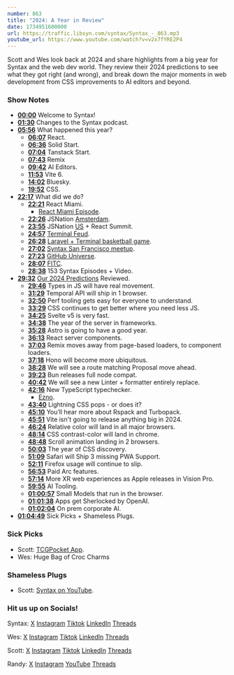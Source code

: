 ```yaml
---
number: 863
title: "2024: A Year in Review"
date: 1734951600000
url: https://traffic.libsyn.com/syntax/Syntax_-_863.mp3
youtube_url: https://www.youtube.com/watch?v=v2x7fYRE2P4
---
```

	
Scott and Wes look back at 2024 and share highlights from a big year for Syntax and the web dev world. They review their 2024 predictions to see what they got right (and wrong), and break down the major moments in web development from CSS improvements to AI editors and beyond.

### Show Notes

* **[00:00](#t=00:00)** Welcome to Syntax!
* **[01:30](#t=01:30)** Changes to the Syntax podcast.
* **[05:56](#t=05:56)** What happened this year?
    * **[06:07](#t=06:07)** React.
    * **[06:36](#t=06:36)** Solid Start.
    * **[07:04](#t=07:04)** Tanstack Start.
    * **[07:43](#t=07:43)** Remix
    * **[09:42](#t=09:42)** AI Editors.
    * **[11:53](#t=11:53)** Vite 6.
    * **[14:02](#t=14:02)** Bluesky.
    * **[19:52](#t=19:52)** CSS.
* **[22:17](#t=22:17)** What did we do?
    * **[22:21](#t=22:21)** React Miami.
        * [React Miami Episode](https://www.youtube.com/watch?v=oOoBlD7zHRo).
    * **[22:26](#t=22:26)** JSNation [Amsterdam](https://www.instagram.com/stolinski/p/C8qcO_exNOY/?locale=nl&hl=af&img_index=1).
    * **[23:55](#t=23:55)** JSNation [US](https://x.com/wesbos/status/1859281876063535134) + React Summit.
    * **[24:57](#t=24:57)** [Terminal Feud](https://www.youtube.com/watch?v=fMy0XhFdLAE).
    * **[26:28](#t=26:28)** [Laravel + Terminal basketball game](https://www.youtube.com/watch?v=QMwNHaV5eMs).
    * **[27:02](#t=27:02)** [Syntax San Francisco meetup](https://x.com/syntaxfm/status/1853531035847540928/photo/1).
    * **[27:23](#t=27:23)** [GitHub Universe](https://x.com/syntaxfm/status/1853567942056935483/video/1).
    * **[28:07](#t=28:07)** [FITC](https://fitc.ca/speaker/wesbos/).
    * **[28:38](#t=28:38)** 153 Syntax Episodes + Video.
* **[29:32](#t=29:32)** [Our 2024 Predictions](https://syntax.fm/show/712/2024-predictions) Reviewed.
    * **[29:46](#t=29:46)** Types in JS will have real movement.
    * **[31:29](#t=31:29)** Temporal API will ship in 1 browser.
    * **[32:50](#t=32:50)** Perf tooling gets easy for everyone to understand.
    * **[33:29](#t=33:29)** CSS continues to get better where you need less JS.
    * **[34:25](#t=34:25)** Svelte v5 is very fast.
    * **[34:38](#t=34:38)** The year of the server in frameworks.
    * **[35:28](#t=35:28)** Astro is going to have a good year.
    * **[36:13](#t=36:13)** React server components.
    * **[37:03](#t=37:03)** Remix moves away from page-based loaders, to component loaders.
    * **[37:18](#t=37:18)** Hono will become more ubiquitous.
    * **[38:28](#t=38:28)** We will see a route matching Proposal move ahead.
    * **[39:23](#t=39:23)** Bun releases full node compat.
    * **[40:42](#t=40:42)** We will see a new Linter + formatter entirely replace.
    * **[42:16](#t=42:16)** New TypeScript typechecker.
        * [Ezno](https://github.com/kaleidawave/ezno).
    * **[43:40](#t=43:40)** Lightning CSS pops - or does it?
    * **[45:10](#t=45:10)** You’ll hear more about Rspack and Turbopack.
    * **[45:51](#t=45:51)** Vite isn't going to release anything big in 2024.
    * **[46:24](#t=46:24)** Relative color will land in all major browsers.
    * **[48:14](#t=48:14)** CSS contrast-color will land in chrome.
    * **[48:48](#t=48:48)** Scroll animation landing in 2 browsers.
    * **[50:03](#t=50:03)** The year of CSS discovery.
    * **[51:09](#t=51:09)** Safari will Ship 3 missing PWA Support.
    * **[52:11](#t=52:11)** Firefox usage will continue to slip.
    * **[56:53](#t=56:53)** Paid Arc features.
    * **[57:14](#t=57:14)** More XR web experiences as Apple releases in Vision Pro.
    * **[59:55](#t=59:55)** AI Tooling.
    * **[01:00:57](#t=01:00:57)** Small Models that run in the browser.
    * **[01:01:38](#t=01:01:38)** Apps get Sherlocked by OpenAI.
    * **[01:02:04](#t=01:02:04)** On prem corporate AI.
* **[01:04:49](#t=01:04:49)** Sick Picks + Shameless Plugs.

### Sick Picks

- Scott: [TCGPocket App](https://tcgpocket.pokemon.com/en-us/).
- Wes: Huge Bag of Croc Charms

### Shameless Plugs

- Scott: [Syntax on YouTube](https://youtube.com/@syntaxfm).

### Hit us up on Socials!

Syntax: [X](https://twitter.com/syntaxfm) [Instagram](https://www.instagram.com/syntax_fm/) [Tiktok](https://www.tiktok.com/@syntaxfm) [LinkedIn](https://www.linkedin.com/company/96077407/admin/feed/posts/) [Threads](https://www.threads.net/@syntax_fm)

Wes: [X](https://twitter.com/wesbos) [Instagram](https://www.instagram.com/wesbos/) [Tiktok](https://www.tiktok.com/@wesbos) [LinkedIn](https://www.linkedin.com/in/wesbos/) [Threads](https://www.threads.net/@wesbos)

Scott: [X](https://twitter.com/stolinski) [Instagram](https://www.instagram.com/stolinski/) [Tiktok](https://www.tiktok.com/@stolinski) [LinkedIn](https://www.linkedin.com/in/stolinski/) [Threads](https://www.threads.net/@stolinski)

Randy: [X](https://twitter.com/randyrektor) [Instagram](https://www.instagram.com/randyrektor/) [YouTube](https://www.youtube.com/@randyrektor) [Threads](https://www.threads.net/@randyrektor)